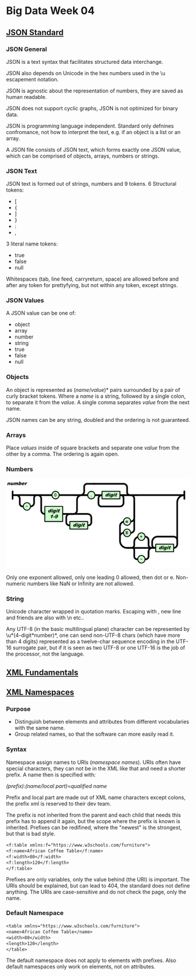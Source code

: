 # Big Data Week 04

## [JSON Standard](https://www.ecma-international.org/publications/files/ECMA-ST/ECMA-404.pdf)
### JSON General
JSON is a text syntax that facilitates structured data interchange.

JSON  also  depends  on  Unicode  in  the  hex numbers used in the \u escapement notation.

JSON is agnostic about the representation of numbers, they are saved as human readable.

JSON does not support cyclic graphs, JSON is not optimized for binary data.

JSON is programming language independent. Standard only defnines confromance, not how to interpret the text, e.g. if an object is a list or an array.

A JSON file consists of JSON text, which forms exactly one JSON value, which can be comprised of objects, arrays, numbers or strings. 
### JSON Text
JSON text is formed out of strings, numbers and 9 tokens.
6 Structural tokens:
- [
- {
- ]
- }
- :
- ,

3 literal name tokens:
- true
- false
- null

Whitespaces (tab, line feed, carryreturn, space) are allowed before and after any token for prettyfying, but not within any token, except strings.
### JSON Values
A JSON value can be one of:
- object
- array 
- number 
- string
- true
- false 
- null
### Objects
An object is represented as (*name*/*value*)\* pairs surrounded by a pair of curly bracket tokens. Where a *name* is a string, followed by a single colon, to separate it from the *value*.
A single comma separates *value* from the next name.

JSON names can be any string, doubled and the ordering is not guaranteed.
### Arrays
Place *values* inside of square brackets and separate one *value* from the other by a comma.
The ordering is again open.
### Numbers
![JSON numbers](../images/04_JSON_number.PNG)


Only one exponent allowed, only one leading 0 allowed, then dot or e.
Non- numeric numbers like NaN or Infinity are not allowed.
### String
Unicode character wrapped in quotation marks. Escaping with \, new line and friends are also with \n etc..

Any UTF-8 (in the basic multilingual plane) character can be represented by \u*(4-digit\*number)*, one can send non-UTF-8 chars (which have more than 4 digits) represented as a twelve-char sequence encoding in the UTF-16 surrogate pair, but if it is seen as two UTF-8 or one UTF-16 is the job of the processor, not the language.
## [XML Fundamentals](https://docstore.mik.ua/orelly/xml/xmlnut/ch02_01.htm)

## [XML Namespaces](https://docstore.mik.ua/orelly/xml/xmlnut/ch04_01.htm)
### Purpose
- Distinguish between elements and attributes from different vocabularies with the same name.
- Group related names, so that the software can more easily read it.
### Syntax
Namespace assign names to URIs (*namespace names*). URIs often have special characters, they can not be in the XML like that and need a shorter prefix.
A name then is specified with:

*(prefix)*:*(name/local part)*=*qualified name*

Prefix and local part are made out of XML name characters except colons, the prefix xml is reserved to their dev team.

The prefix is not inherited from the parent and each child that needs this prefix has to append it again, but the scope where the prefix is known is inherited.
Prefixes can be redifined, where the "newest" is the strongest, but that is bad style.
```
<f:table xmlns:f="https://www.w3schools.com/furniture">
<f:name>African Coffee Table</f:name>
<f:width>80</f:width>
<f:length>120</f:length>
</f:table>
```
Prefixes are only variables, only the value behind (the URI) is important. The URIs should be explained, but can lead to 404, the standard does not define anything. The URIs are case-sensitive and do not check the page, only the name.
### Default Namespace

```
<table xmlns="https://www.w3schools.com/furniture">
<name>African Coffee Table</name>
<width>80</width>
<length>120</length>
</table> 
```
The default namespace does not apply to elements with prefixes. Also default namespaces only work on elements, not on attributes.
